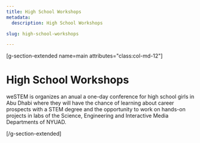 ```yaml
---
title: High School Workshops
metadata:
  description: High School Workshops

slug: high-school-workshops

---
```

[g-section-extended name=main attributes="class:col-md-12"]
# High School Workshops

weSTEM is organizes an anual a one-day conference for high school girls in Abu Dhabi where they will have the chance of learning about career prospects with a STEM degree and the opportunity to work on hands-on projects in labs of the Science, Engineering and Interactive Media Departments of NYUAD.

[/g-section-extended]